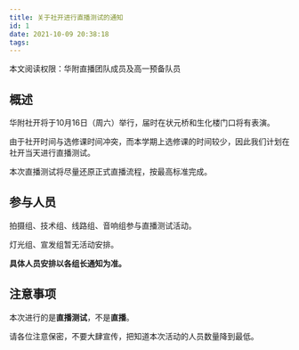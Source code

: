 ```yaml
---
title: 关于社开进行直播测试的通知
id: 1
date: 2021-10-09 20:38:18
tags:
---
```


本文阅读权限：华附直播团队成员及高一预备队员

## 概述

华附社开将于10月16日（周六）举行，届时在状元桥和生化楼门口将有表演。

由于社开时间与选修课时间冲突，而本学期上选修课的时间较少，因此我们计划在社开当天进行直播测试。

本次直播测试将尽量还原正式直播流程，按最高标准完成。

## 参与人员

拍摄组、技术组、线路组、音响组参与直播测试活动。

灯光组、宣发组暂无活动安排。

**具体人员安排以各组长通知为准。**

## 注意事项

本次进行的是**直播测试**，不是**直播**。

请各位注意保密，不要大肆宣传，把知道本次活动的人员数量降到最低。


